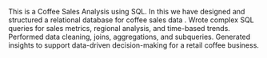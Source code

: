 This is a Coffee Sales Analysis using SQL.
In this we have designed and structured a relational database for coffee sales data .
Wrote complex SQL queries for sales metrics, regional analysis, and time-based trends.
Performed data cleaning, joins, aggregations, and subqueries.
Generated insights to support data-driven decision-making for a retail coffee business.
